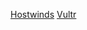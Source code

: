 [Hostwinds](https://affiliates.hostwinds.com/hostwinds.php?id=7011&url=1216)
[Vultr](https://www.vultr.com/?ref=8169051-4F)